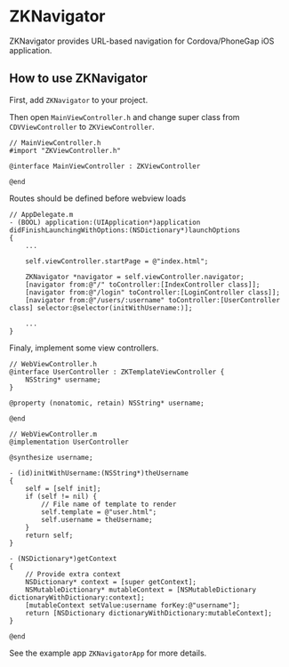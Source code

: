 ZKNavigator
===========

ZKNavigator provides URL-based navigation for Cordova/PhoneGap iOS application.

How to use ZKNavigator
----------------------

First, add `ZKNavigator` to your project.

Then open `MainViewController.h` and change super class from `CDVViewController` to `ZKViewController`.

```obj-c
// MainViewController.h
#import "ZKViewController.h"

@interface MainViewController : ZKViewController

@end
```

Routes should be defined before webview loads

```obj-c
// AppDelegate.m
- (BOOL) application:(UIApplication*)application didFinishLaunchingWithOptions:(NSDictionary*)launchOptions
{
    ...

    self.viewController.startPage = @"index.html";

    ZKNavigator *navigator = self.viewController.navigator;
    [navigator from:@"/" toController:[IndexController class]];
    [navigator from:@"/login" toController:[LoginController class]];
    [navigator from:@"/users/:username" toController:[UserController class] selector:@selector(initWithUsername:)];

    ...
}
```

Finaly, implement some view controllers.

```obj-c
// WebViewController.h
@interface UserController : ZKTemplateViewController {
    NSString* username;
}

@property (nonatomic, retain) NSString* username;

@end

// WebViewController.m
@implementation UserController

@synthesize username;

- (id)initWithUsername:(NSString*)theUsername
{
    self = [self init];
    if (self != nil) {
        // File name of template to render
        self.template = @"user.html";
        self.username = theUsername;
    }
    return self;
}

- (NSDictionary*)getContext
{
    // Provide extra context
    NSDictionary* context = [super getContext];
    NSMutableDictionary* mutableContext = [NSMutableDictionary dictionaryWithDictionary:context];
    [mutableContext setValue:username forKey:@"username"];
    return [NSDictionary dictionaryWithDictionary:mutableContext];
}

@end
```

See the example app `ZKNavigatorApp` for more details.
